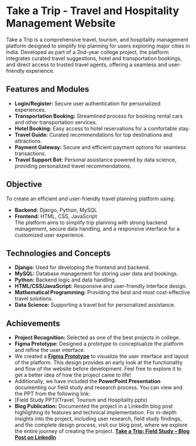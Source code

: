 # Take a Trip - Travel and Hospitality Management Website

Take a Trip is a comprehensive travel, tourism, and hospitality management platform designed to simplify trip planning for users exploring major cities in India. Developed as part of a 2nd-year college project, the platform integrates curated travel suggestions, hotel and transportation bookings, and direct access to trusted travel agents, offering a seamless and user-friendly experience.

## Features and Modules
- **Login/Register:** Secure user authentication for personalized experiences.  
- **Transportation Booking:** Streamlined process for booking rental cars and other transportation services.  
- **Hotel Booking:** Easy access to hotel reservations for a comfortable stay.  
- **Travel Guide:** Curated recommendations for top destinations and attractions.  
- **Payment Gateway:** Secure and efficient payment options for seamless transactions.  
- **Travel Support Bot:** Personal assistance powered by data science, providing personalized travel recommendations.  

## Objective
To create an efficient and user-friendly travel planning platform using:
- **Backend:** Django, Python, MySQL  
- **Frontend:** HTML, CSS, JavaScript  
The platform aims to simplify trip planning with strong backend management, secure data handling, and a responsive interface for a customized user experience.

## Technologies and Concepts
- **Django:** Used for developing the frontend and backend.
- **MySQL:** Database management for storing user data and bookings.
- **Python:** Backend logic and data handling.
- **HTML/CSS/JavaScript:** Responsive and user-friendly interface design.
- **Mathematical Programming:** Providing the best and most cost-effective travel solutions.
- **Data Science:** Supporting a travel bot for personalized assistance.


## Achievements
- **Project Recognition:** Selected as one of the best projects in college.
- **Figma Prototype:** Designed a prototype to conceptualize the platform and refine the user interface.
- We created a **[Figma Prototype](https://www.figma.com/design/FahPiGlTBc7KsShKlagmXM/Take-a-Trip---Prototype)** to visualize the user interface and layout of the platform. This design provides an early look at the functionality and flow of the website before development. Feel free to explore it to get a better idea of how the project came to life!
- Additionally, we have included the **PowerPoint Presentation** documenting our field study and research process. You can view and the PPT from the following link:
- [Field Study PPT](Travel, Tourism and Hospitality.pptx)
- **Blog Publication:** Documented the project in a LinkedIn blog post highlighting its features and technical implementation. 
For in-depth insights into the project, including user research, field study findings, and the complete design process, visit our blog post, where we explore the entire journey of creating the project. **[Take a Trip: Field Study – Blog Post on LinkedIn](https://www.linkedin.com/posts/sanjana--garimella_kluniversity-klcse-activity-6766830065876660224-k3sy?utm_source=share&utm_medium=member_desktop)**


